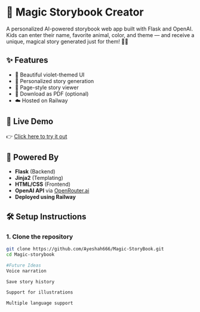# 🌟 Magic Storybook Creator

A personalized AI-powered storybook web app built with Flask and OpenAI. Kids can enter their name, favorite animal, color, and theme — and receive a unique, magical story generated just for them! 💜📖

## ✨ Features

- 🎨 Beautiful violet-themed UI  
- 🐾 Personalized story generation  
- 📄 Page-style story viewer  
- 💾 Download as PDF (optional)  
- ☁️ Hosted on Railway

## 🚀 Live Demo

👉 [Click here to try it out](https://web-production-490ee.up.railway.app/)

## 🧠 Powered By

- **Flask** (Backend)  
- **Jinja2** (Templating)  
- **HTML/CSS** (Frontend)  
- **OpenAI API** via [OpenRouter.ai](https://openrouter.ai/)  
- **Deployed using Railway**

## 🛠 Setup Instructions

### 1. Clone the repository

```bash
git clone https://github.com/Ayeshah666/Magic-StoryBook.git
cd Magic-storybook

#Future Ideas
Voice narration

Save story history

Support for illustrations

Multiple language support

